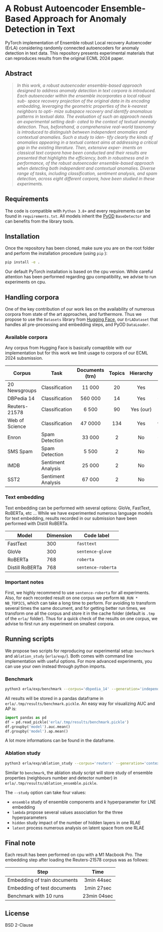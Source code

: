 # A Robust Autoencoder Ensemble-Based Approach for Anomaly Detection in Text
PyTorch implementation of Ensemble robust Local recovery Autoencoder (ErLA) considering randomly connected autoencoders for anomaly detection in text data.
This repository presents experimental materials that can reproduces results from the original ECML 2024 paper.

## Abstract
>*In this work, a robust autoencoder ensemble-based approach designed to address anomaly detection in text corpora is introduced. Each autoencoder within the ensemble incorporates a local robust sub- space recovery projection of the original data in its encoding embedding, leveraging the geometric properties of the k-nearest neighbors to opti- mize subspace recovery and identify anomalous patterns in textual data. The evaluation of such an approach needs an experimental setting dedi- cated to the context of textual anomaly detection. Thus, beforehand, a comprehensive real-world taxonomy is introduced to distinguish between independent anomalies and contextual anomalies. Such a study to iden- tify clearly the kinds of anomalies appearing in a textual context aims at addressing a critical gap in the existing literature. Then, extensive exper- iments on classical text corpora have been conducted and their results are presented that highlights the efficiency, both in robustness and in performance, of the robust autoencoder ensemble-based approach when detecting both independent and contextual anomalies. Diverse range of tasks, including classification, sentiment analysis, and spam detection, across eight different corpora, have been studied in these experiments.*

## Requirements
The code is compatible with `Python 3.8+` and every requirements can be found in `requirements.txt`.
All models inherit the [PyOD](https://github.com/yzhao062/pyod) `BaseDetector` and can benefits from the library tools.

## Installation
Once the repository has been cloned, make sure you are on the root folder and perform the installation procedure (using `pip` ):

```bash
pip install -e .
```

Our default PyTorch installation is based on the cpu version.
While careful attention has been performed regarding gpu compatibility, we advise to run experiments on cpu.

## Handling corpora
One of the key contribution of our work lies on the availability of numerous corpora from state of the art approaches, and furthermore.
Thus we propose to use the `Datasets` library from [Hugging Face](https://huggingface.co/docs/datasets/index), our `ErLADataset` that handles all pre-processing and embedding steps, and PyOD `DataLoader`.

### Available corpora
Any corpus from Hugging Face is basically comaptible with our implementation but for this work we limit usage to corpora of our ECML 2024 subsmission.

| **Corpus**     | **Task**           | **Documents (trn)** | **Topics** | **Hierarchy** | **Code label**        |
|----------------|--------------------|:-------------:|:----------:|:-------------:|------------------|
| 20 Newsgroups  | Classification     |     11 000    |     20     |      Yes      | `newsgroups`     |
| DBPedia 14     | Classification     |    560 000    |     14     |      Yes      | `dbpedia_14`     |
| Reuters-21578  | Classification     |     6 500    |     90     |   Yes (our)   | `reuters`        |
| Web of Science | Classification     |    47 0000    |     134    |      Yes      | `web_of_science` |
| Enron          | Spam Detection     |     33 000    |      2     |       No      | `enron`          |
| SMS Spam       | Spam Detection     |     5 500     |      2     |       No      | `sms_spam`       |
| IMDB           | Sentiment Analysis |     25 000    |      2     |       No      | `imdb`           |
| SST2           | Sentiment Analysis |     67 000    |      2     |       No      | `sst2`           |

### Text embedding
Text embedding can be performed with several options: GloVe, FastText, RoBERTa, etc ...
While we have experimented numerous language models for text embedding, results recorded in our submission have been performed with Distill RoBERTa.

| **Model**       | **Dimension** | **Code label**     |
|-----------------|---------------|--------------------|
| FastText        | 300           | `fasttext`         |
| GloVe           | 300           | `sentence-glove`   |
| RoBERTa         | 768           | `roberta`          |
| Distill RoBERTa | 768           | `sentence-roberta` |

### Important notes
First, we highly recommend to use `sentence-roberta` for all experiments.
Also, for each recorded result on one corpus we perform `NB_RUN * NB_TOPICS`, which can take a long time to perform.
For avoiding to transform several times the same document, and for getting better run times, we transform one all the corpus and store it in the cache folder (default is `.tmp` of the `erla/` folder).
Thus for a quick check of the results on one corpus, we advise to first run any experiment on smallest corpora.

## Running scripts
We propose two scripts for reproducing our experimental setup: `benchmark` and `ablation_study` (`erla/exp/`).
Both comes with command line implementation with useful options.
For more advanced experiments, you can use your own instead through python imports.

### Benchmark
```bash
python3 erla/exp/benchmark --corpus='dbpedia_14' --generation='independent' --embedding='distill-roberta' --runs=10 --cache='.tmp' --nu=0.1 --name="benchmark"
```

All results will be stored in a pandas dataframe in `erla/.tmp/results/benchmark.pickle`.
An easy way for visualizing AUC and AP is:

```python
import pandas as pd
df = pd.read_pickle('erla/.tmp/results/benchmark.pickle')
df.groupby('model').auc.mean()
df.groupby('model').ap.mean()
```

A lot more informations can be found in the dataframe.

### Ablation study
```bash
python3 erla/exp/ablation_study --corpus='reuters' --generation='contextual' --embedding='distill-roberta' --runs=10 --cache='.tmp' --nu=0.1 --name='ablation_ensemble' --study='ensemble'
```

Similar to `benchmark`, the ablation study script will store study of ensemble properties (neighbours number and detector number) in `erla/.tmp/results/ablation_ensemble.pickle`.

The `--study` option can take four values:
* `ensemble` study of ensemble components and *k* hyperparameter for LNE embedding
* `lambda` propose several values association for the three hyperparameters
* `hidden` study impact of the number of hidden layers in one RLAE
* `latent` process numerous analysis on latent space from one RLAE

## Final note
Each result has been performed on cpu with a M1 Macbook Pro.
The embedding step after loading the Reuters-21578 corpus was as follows:

| **Step**                     |   **Time**  |
|------------------------------|:-----------:|
| Embedding of train documents |  3min 44sec |
| Embedding of test documents  |  1min 27sec |
| Benchmark with 10 runs       | 23min 04sec |

## License

BSD 2-Clause